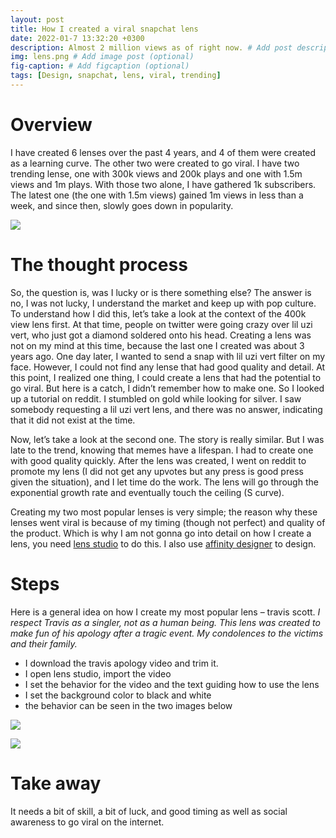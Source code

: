 ```yaml
---
layout: post
title: How I created a viral snapchat lens
date: 2022-01-7 13:32:20 +0300
description: Almost 2 million views as of right now. # Add post description (optional)
img: lens.png # Add image post (optional)
fig-caption: # Add figcaption (optional)
tags: [Design, snapchat, lens, viral, trending]
---
```


# Overview

I have created 6 lenses over the past 4 years, and 4 of them were created as a learning curve. The other two were created to go viral. I have two trending lense, one with 300k views and 200k plays and one with 1.5m views and 1m plays. With those two alone, I have gathered 1k subscribers. The latest one (the one with 1.5m views) gained 1m views in less than a week, and since then, slowly goes down in popularity. 

![]({{site.baseurl}}/assets/img/info.png)

# The thought process 

So, the question is, was I lucky or is there something else? The answer is no, I was not lucky, I understand the market and keep up with pop culture. To understand how I did this, let’s take a look at the context of the 400k view lens first. At that time, people on twitter were going crazy over lil uzi vert, who just got a diamond soldered onto his head. Creating a lens was not on my mind at this time, because the last one I created was about 3 years ago. One day later, I wanted to send a snap with lil uzi vert filter on my face. However, I could not find any lense that had good quality and detail. At this point, I realized one thing, I could create a lens that had the potential to go viral. But here is a catch, I didn’t remember how to make one. So I looked up a tutorial on reddit. I stumbled on gold while looking for silver. I saw somebody requesting a lil uzi vert lens, and there was no answer, indicating that it did not exist at the time.

Now, let’s take a look at the second one. The story is really similar. But I was late to the trend, knowing that memes have a lifespan. I had to create one with good quality quickly. After the lens was created, I went on reddit to promote my lens (I did not get any upvotes but any press is good press given the situation), and I let time do the work. The lens will go through the exponential growth rate and eventually touch the ceiling (S curve).

Creating my two most popular lenses is very simple; the reason why these lenses went viral is because of my timing (though not perfect) and quality of the product. Which is why I am not gonna go into detail on how I create a lens, you need [lens studio](https://lensstudio.snapchat.com/download/) to do this. I also use [affinity designer](https://affinity.serif.com/en-us/) to design.

# Steps

Here is a general idea on how I create my most popular lens – travis scott. 
_I respect Travis as a singler, not as a human being. This lens was created to make fun of his apology after a tragic event. My condolences to the victims and their family._

- I download the travis apology video and trim it. 
- I open lens studio, import the video 
- I set the behavior for the video and the text guiding how to use the lens
- I set the background color to black and white 
- the behavior can be seen in the two images below

![]({{site.baseurl}}/assets/img/beha1.png)

![]({{site.baseurl}}/assets/img/beha2.png)

# Take away

It needs a bit of skill, a bit of luck, and good timing as well as social awareness to go viral on the internet.




